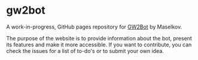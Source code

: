 # gw2bot
A work-in-progress, GitHub pages repository for [GW2Bot](https://github.com/Maselkov/GW2Bot) by Maselkov.

The purpose of the website is to provide information about the bot, present its features and make it more accessible.
If you want to contribute, you can check the issues for a list of to-do's or to submit your own idea.
